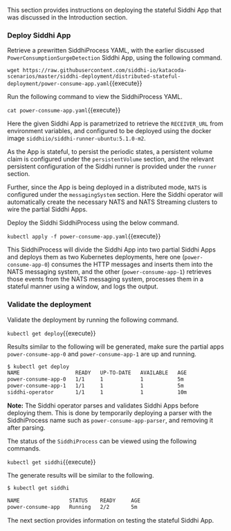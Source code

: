 This section provides instructions on deploying the stateful Siddhi App that was discussed in the Introduction section.

### Deploy Siddhi App

Retrieve a prewritten SiddhiProcess YAML, with the earlier discussed `PowerConsumptionSurgeDetection` Siddhi App, using the following command.

`wget https://raw.githubusercontent.com/siddhi-io/katacoda-scenarios/master/siddhi-deployment/distributed-stateful-deployment/power-consume-app.yaml`{{execute}}

Run the following command to view the SiddhiProcess YAML.

`cat power-consume-app.yaml`{{execute}}

Here the given Siddhi App is parametrized to retrieve the `RECEIVER_URL` from environment variables, and configured to be deployed using the docker image `siddhiio/siddhi-runner-ubuntu:5.1.0-m2`. 

As the App is stateful, to persist the periodic states, a persistent volume claim is configured under the `persistentVolume` section, and the relevant persistent configuration of the Siddhi runner is provided under the `runner` section.

Further, since the App is being deployed in a distributed mode, `NATS` is configured under the `messagingSystem` section. Here the Siddhi operator will automatically create the necessary NATS and  NATS Streaming clusters to wire the partial Siddhi Apps.

Deploy the Siddhi SiddhiProcess using the below command.

`kubectl apply -f power-consume-app.yaml`{{execute}}

This SiddhiProcess will divide the Siddhi App into two partial Siddhi Apps and deploys them as two Kubernetes deployments, here one (`power-consume-app-0`) consumes the HTTP messages and inserts them into the NATS messaging system, and the other (`power-consume-app-1`) retrieves those events from the NATS messaging system, processes them in a stateful manner using a window, and logs the output. 

### Validate the deployment

Validate the deployment by running the following command.

`kubectl get deploy`{{execute}}

Results similar to the following will be generated, make sure the partial apps `power-consume-app-0` and `power-consume-app-1` are up and running. 

```sh
$ kubectl get deploy
NAME                  READY   UP-TO-DATE   AVAILABLE   AGE
power-consume-app-0   1/1     1            1           5m
power-consume-app-1   1/1     1            1           5m
siddhi-operator       1/1     1            1           10m
```

**Note:** The Siddhi operator parses and validates Siddhi Apps before deploying them. This is done by temporarily deploying a parser with the SiddhiProcess name such as `power-consume-app-parser`, and removing it after parsing.

The status of the `SiddhiProcess` can be viewed using the following commands.

`kubectl get siddhi`{{execute}}

The generate results will be similar to the following. 

```sh
$ kubectl get siddhi

NAME                STATUS    READY     AGE
power-consume-app   Running   2/2       5m
```

The next section provides information on testing the stateful Siddhi App.

